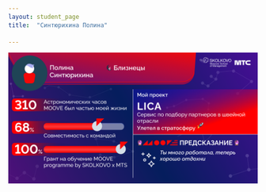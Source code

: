 ```yaml
---
layout: student_page
title:  "Синтюрихина Полина"

---
```

<img class="img-fluid" src="/img/posts/Синтюрихина Полина.png" alt="moove-1">
